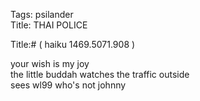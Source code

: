 Tags: psilander  
Title: THAI POLICE  
  
Title:# ( haiku 1469.5071.908 )  
  
your wish is my joy  
the little buddah watches the traffic outside  
sees wl99 who's not johnny  
